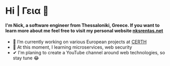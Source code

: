 # Hi | Γεια 👋

#### I'm Nick, a software engineer from Thessaloniki, Greece. If you want to learn more about me feel free to visit my personal website [nksrentas.net](https://www.nksrentas.net)



- 🔭 I’m currently working on various European projects at [CERTH](https://www.certh.gr/)
- 🌱 At this moment, I learning microservices, web security
- ✔  I'm planing to create a YouTube channel around web technologies, so stay tune 😂
